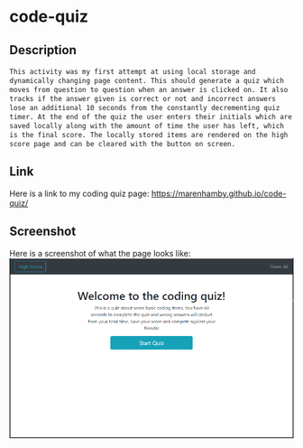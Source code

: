 # code-quiz


## Description
    
    This activity was my first attempt at using local storage and dynamically changing page content. This should generate a quiz which moves from question to question when an answer is clicked on. It also tracks if the answer given is correct or not and incorrect answers lose an additional 10 seconds from the constantly decrementing quiz timer. At the end of the quiz the user enters their initials which are saved locally along with the amount of time the user has left, which is the final score. The locally stored items are rendered on the high score page and can be cleared with the button on screen.  


## Link
Here is a link to my coding quiz page:
https://marenhamby.github.io/code-quiz/ 

## Screenshot
Here is a screenshot of what the page looks like:
![quiz image](./assets/quiz-image.PNG)